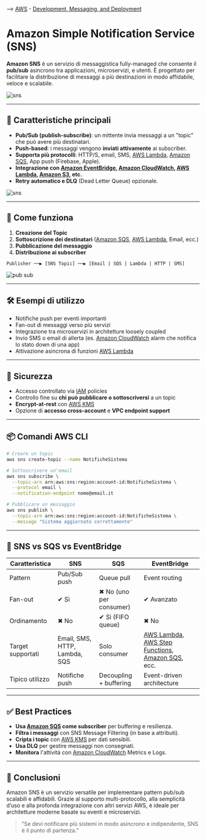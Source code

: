 --> [AWS](/00-Intro/AWS.md)  -  [Development, Messaging, and Deployment](/05-Development-Messaging-Deploying/Development-Messaging-and-Deployment.md)
# Amazon Simple Notification Service (SNS)

**Amazon SNS** è un servizio di messaggistica fully-managed che consente il **pub/sub** asincrono tra applicazioni, microservizi, e utenti. È progettato per facilitare la distribuzione di messaggi a più destinazioni in modo affidabile, veloce e scalabile.

![sns](sns.png)

---

## 🧩 Caratteristiche principali

- **Pub/Sub (publish-subscribe)**: un mittente invia messaggi a un "topic" che può avere più destinatari.
- **Push-based**: i messaggi vengono **inviati attivamente** ai subscriber.
- **Supporta più protocolli**: HTTP/S, email, SMS, [AWS Lambda](/01-Compute-options/AWS-Lambda.md), [Amazon SQS](/05-Development-Messaging-Deploying/Amazon-SQS.md), App push (Firebase, Apple).
- **Integrazione con [Amazon EventBridge](/05-Development-Messaging-Deploying/Amazon-EventBridge.md), [Amazon CloudWatch](/08-Auditing-Monitoring-Logging/Amazon-CloudWatch.md), [AWS Lambda](/01-Compute-options/AWS-Lambda.md), [Amazon S3](/02-Storage-services/Amazon-S3.md), etc.**
- **Retry automatico e DLQ** (Dead Letter Queue) opzionale.

![sns](sns-complete.png)

---

## 🔁 Come funziona

1. **Creazione del Topic**
2. **Sottoscrizione dei destinatari** ([Amazon SQS](/05-Development-Messaging-Deploying/Amazon-SQS.md), [AWS Lambda](/01-Compute-options/AWS-Lambda.md), Email, ecc.)
3. **Pubblicazione del messaggio**
4. **Distribuzione ai subscriber**

```plaintext
Publisher ──▶ [SNS Topic] ──▶ [Email | SQS | Lambda | HTTP | SMS]
```

![pub sub](pub-sub.png)

---

## 🛠️ Esempi di utilizzo

- Notifiche push per eventi importanti
- Fan-out di messaggi verso più servizi
- Integrazione tra microservizi in architetture loosely coupled
- Invio SMS o email di allerta (es. [Amazon CloudWatch](/08-Auditing-Monitoring-Logging/Amazon-CloudWatch.md) alarm che notifica lo stato down di una app)
- Attivazione asincrona di funzioni [AWS Lambda](/01-Compute-options/AWS-Lambda.md)

---

## 🔐 Sicurezza

- Accesso controllato via [IAM](/09-Sicurezza-Compliance-Governance/Sicurezza/AWS-IAM.md) policies
- Controllo fine su **chi può pubblicare o sottoscriversi** a un topic
- **Encrypt-at-rest** con [AWS KMS](/09-Sicurezza-Compliance-Governance/Sicurezza/AWS-KMS.md)
- Opzione di **accesso cross-account** e **VPC endpoint support**

---

## 📦 Comandi AWS CLI

```bash
# Creare un topic
aws sns create-topic --name NotificheSistema

# Sottoscrivere un'email
aws sns subscribe \
  --topic-arn arn:aws:sns:region:account-id:NotificheSistema \
  --protocol email \
  --notification-endpoint nome@email.it

# Pubblicare un messaggio
aws sns publish \
  --topic-arn arn:aws:sns:region:account-id:NotificheSistema \
  --message "Sistema aggiornato correttamente"
```

---

## 🔄 SNS vs SQS vs EventBridge

| Caratteristica        | SNS                          | SQS                            | EventBridge                    |
|-----------------------|------------------------------|--------------------------------|--------------------------------|
| Pattern               | Pub/Sub push                 | Queue pull                     | Event routing                  |
| Fan-out               | ✔ Sì                         | ✖ No (uno per consumer)        | ✔ Avanzato                     |
| Ordinamento           | ✖ No                         | ✔ Sì (FIFO queue)              | ✖ No                           |
| Target supportati     | Email, SMS, HTTP, Lambda, SQS| Solo consumer                  | [AWS Lambda](/01-Compute-options/AWS-Lambda.md), [AWS Step Functions](/05-Development-Messaging-Deploying/AWS-Step-Functions.md), [Amazon SQS](/05-Development-Messaging-Deploying/Amazon-SQS.md), ecc.      |
| Tipico utilizzo       | Notifiche push               | Decoupling + buffering         | Event-driven architecture      |

---

## ✅ Best Practices

- **Usa [Amazon SQS](/05-Development-Messaging-Deploying/Amazon-SQS.md) come subscriber** per buffering e resilienza.
- **Filtra i messaggi** con SNS Message Filtering (in base a attributi).
- **Cripta i topic** con [AWS KMS](/09-Sicurezza-Compliance-Governance/Sicurezza/AWS-KMS.md) per dati sensibili.
- **Usa DLQ** per gestire messaggi non consegnati.
- **Monitora** l'attività con [Amazon CloudWatch](/08-Auditing-Monitoring-Logging/Amazon-CloudWatch.md) Metrics e Logs.

---

## 📌 Conclusioni

Amazon SNS è un servizio versatile per implementare pattern pub/sub scalabili e affidabili. Grazie al supporto multi-protocollo, alla semplicità d’uso e alla profonda integrazione con altri servizi AWS, è ideale per architetture moderne basate su eventi e microservizi.

> “Se devi notificare più sistemi in modo asincrono e indipendente, SNS è il punto di partenza.”
